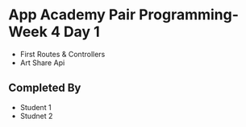 # App Academy Pair Programming-Week 4 Day 1

- First Routes & Controllers
- Art Share Api

## Completed By

- Student 1
- Studnet 2
